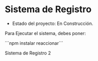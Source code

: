 <h1> Sistema de Registro</h1>

- Estado del proyecto: En Construcción.

Para Ejecutar el sistema, debes poner:

´´´npm instalar reaccionar´´´ 

Sistema de Registro 2
